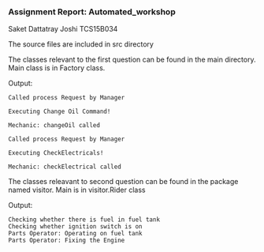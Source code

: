 ### Assignment Report: Automated_workshop

Saket Dattatray Joshi
TCS15B034

The source files are included in src directory

The classes relevant to the first question can be found in the main directory. Main class is in Factory class.

Output:
```
Called process Request by Manager

Executing Change Oil Command!

Mechanic: changeOil called

Called process Request by Manager

Executing CheckElectricals!

Mechanic: checkElectrical called
```

The classes releavant to second question can be found in the package named visitor. Main is in visitor.Rider class

Output:
```
Checking whether there is fuel in fuel tank
Checking whether ignition switch is on
Parts Operator: Operating on fuel tank
Parts Operator: Fixing the Engine
```
